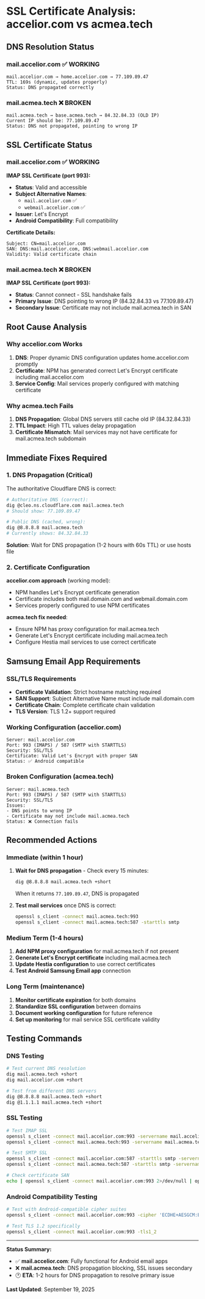 # SSL Certificate Analysis: accelior.com vs acmea.tech

## DNS Resolution Status

### mail.accelior.com ✅ WORKING
```
mail.accelior.com → home.accelior.com → 77.109.89.47
TTL: 169s (dynamic, updates properly)
Status: DNS propagated correctly
```

### mail.acmea.tech ❌ BROKEN
```
mail.acmea.tech → base.acmea.tech → 84.32.84.33 (OLD IP)
Current IP should be: 77.109.89.47
Status: DNS not propagated, pointing to wrong IP
```

## SSL Certificate Status

### mail.accelior.com ✅ WORKING
**IMAP SSL Certificate (port 993):**
- **Status**: Valid and accessible
- **Subject Alternative Names**:
  - `mail.accelior.com` ✅
  - `webmail.accelior.com` ✅
- **Issuer**: Let's Encrypt
- **Android Compatibility**: Full compatibility

**Certificate Details:**
```
Subject: CN=mail.accelior.com
SAN: DNS:mail.accelior.com, DNS:webmail.accelior.com
Validity: Valid certificate chain
```

### mail.acmea.tech ❌ BROKEN
**IMAP SSL Certificate (port 993):**
- **Status**: Cannot connect - SSL handshake fails
- **Primary Issue**: DNS pointing to wrong IP (84.32.84.33 vs 77.109.89.47)
- **Secondary Issue**: Certificate may not include mail.acmea.tech in SAN

## Root Cause Analysis

### Why accelior.com Works
1. **DNS**: Proper dynamic DNS configuration updates home.accelior.com promptly
2. **Certificate**: NPM has generated correct Let's Encrypt certificate including mail.accelior.com
3. **Service Config**: Mail services properly configured with matching certificate

### Why acmea.tech Fails
1. **DNS Propagation**: Global DNS servers still cache old IP (84.32.84.33)
2. **TTL Impact**: High TTL values delay propagation
3. **Certificate Mismatch**: Mail services may not have certificate for mail.acmea.tech subdomain

## Immediate Fixes Required

### 1. DNS Propagation (Critical)
The authoritative Cloudflare DNS is correct:
```bash
# Authoritative DNS (correct):
dig @cleo.ns.cloudflare.com mail.acmea.tech
# Should show: 77.109.89.47

# Public DNS (cached, wrong):
dig @8.8.8.8 mail.acmea.tech
# Currently shows: 84.32.84.33
```

**Solution**: Wait for DNS propagation (1-2 hours with 60s TTL) or use hosts file

### 2. Certificate Configuration
**accelior.com approach** (working model):
- NPM handles Let's Encrypt certificate generation
- Certificate includes both mail.domain.com and webmail.domain.com
- Services properly configured to use NPM certificates

**acmea.tech fix needed**:
- Ensure NPM has proxy configuration for mail.acmea.tech
- Generate Let's Encrypt certificate including mail.acmea.tech
- Configure Hestia mail services to use correct certificate

## Samsung Email App Requirements

### SSL/TLS Requirements
- **Certificate Validation**: Strict hostname matching required
- **SAN Support**: Subject Alternative Name must include mail.domain.com
- **Certificate Chain**: Complete certificate chain validation
- **TLS Version**: TLS 1.2+ support required

### Working Configuration (accelior.com)
```
Server: mail.accelior.com
Port: 993 (IMAPS) / 587 (SMTP with STARTTLS)
Security: SSL/TLS
Certificate: Valid Let's Encrypt with proper SAN
Status: ✅ Android compatible
```

### Broken Configuration (acmea.tech)
```
Server: mail.acmea.tech
Port: 993 (IMAPS) / 587 (SMTP with STARTTLS)
Security: SSL/TLS
Issues:
- DNS points to wrong IP
- Certificate may not include mail.acmea.tech
Status: ❌ Connection fails
```

## Recommended Actions

### Immediate (within 1 hour)
1. **Wait for DNS propagation** - Check every 15 minutes:
   ```bash
   dig @8.8.8.8 mail.acmea.tech +short
   ```
   When it returns `77.109.89.47`, DNS is propagated

2. **Test mail services** once DNS is correct:
   ```bash
   openssl s_client -connect mail.acmea.tech:993
   openssl s_client -connect mail.acmea.tech:587 -starttls smtp
   ```

### Medium Term (1-4 hours)
1. **Add NPM proxy configuration** for mail.acmea.tech if not present
2. **Generate Let's Encrypt certificate** including mail.acmea.tech
3. **Update Hestia configuration** to use correct certificates
4. **Test Android Samsung Email app** connection

### Long Term (maintenance)
1. **Monitor certificate expiration** for both domains
2. **Standardize SSL configuration** between domains
3. **Document working configuration** for future reference
4. **Set up monitoring** for mail service SSL certificate validity

## Testing Commands

### DNS Testing
```bash
# Test current DNS resolution
dig mail.acmea.tech +short
dig mail.accelior.com +short

# Test from different DNS servers
dig @8.8.8.8 mail.acmea.tech +short
dig @1.1.1.1 mail.acmea.tech +short
```

### SSL Testing
```bash
# Test IMAP SSL
openssl s_client -connect mail.accelior.com:993 -servername mail.accelior.com
openssl s_client -connect mail.acmea.tech:993 -servername mail.acmea.tech

# Test SMTP SSL
openssl s_client -connect mail.accelior.com:587 -starttls smtp -servername mail.accelior.com
openssl s_client -connect mail.acmea.tech:587 -starttls smtp -servername mail.acmea.tech

# Check certificate SAN
echo | openssl s_client -connect mail.accelior.com:993 2>/dev/null | openssl x509 -noout -text | grep -A 5 "Subject Alternative Name"
```

### Android Compatibility Testing
```bash
# Test with Android-compatible cipher suites
openssl s_client -connect mail.accelior.com:993 -cipher 'ECDHE+AESGCM:ECDHE+CHACHA20:DHE+AESGCM'

# Test TLS 1.2 specifically
openssl s_client -connect mail.accelior.com:993 -tls1_2
```

---

**Status Summary:**
- ✅ **mail.accelior.com**: Fully functional for Android email apps
- ❌ **mail.acmea.tech**: DNS propagation blocking, SSL issues secondary
- 🕐 **ETA**: 1-2 hours for DNS propagation to resolve primary issue

**Last Updated**: September 19, 2025